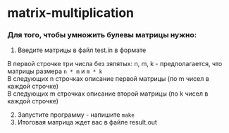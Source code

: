 # matrix-multiplication

### Для того, чтобы умножить булевы матрицы нужно:

1. Введите матрицы в файл test.in в формате

  В первой строчке три числа без зяпятых: n, m, k - предполагается, что матрицы размера `n * m` и `m * k` \
  В следующих n строчках описание первой матрицы (по m чисел в каждой строчке) \
  В следующих m строчках описание второй матрицы (по k чисел в каждой строчке)
 
2. Запустите программу - напишите `make`
3. Итоговая матрица ждет вас в файле result.out
